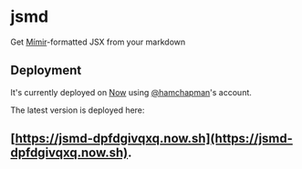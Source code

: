 # jsmd

Get [Mímir](https://github.com/pusher/mimir)-formatted JSX from your markdown

## Deployment

It's currently deployed on [Now](https://zeit.co/now) using [@hamchapman](https://github.com/hamchapman)'s account.

The latest version is deployed here:

## [https://jsmd-dpfdgivqxq.now.sh](https://jsmd-dpfdgivqxq.now.sh).
